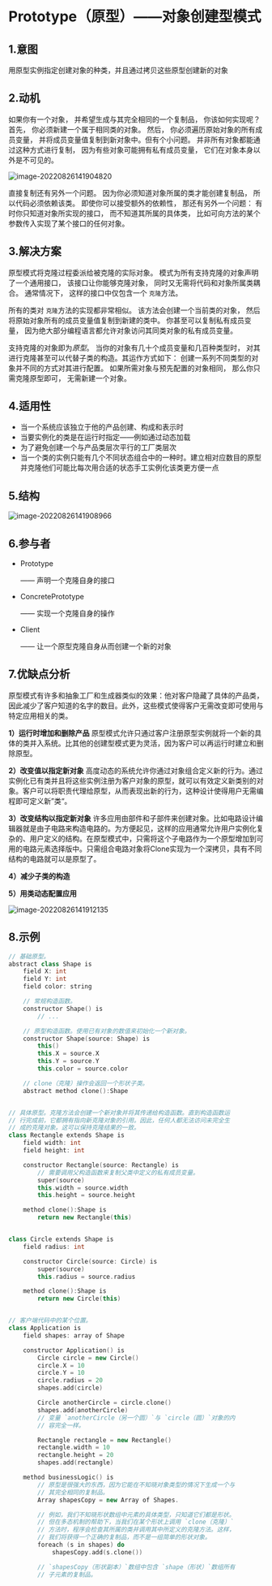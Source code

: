 # Prototype（原型）——对象创建型模式

## 1.意图

用原型实例指定创建对象的种类，并且通过拷贝这些原型创建新的对象

## 2.动机

如果你有一个对象， 并希望生成与其完全相同的一个复制品， 你该如何实现呢？ 首先， 你必须新建一个属于相同类的对象。 然后， 你必须遍历原始对象的所有成员变量， 并将成员变量值复制到新对象中。但有个小问题。 并非所有对象都能通过这种方式进行复制， 因为有些对象可能拥有私有成员变量， 它们在对象本身以外是不可见的。

![image-20220826141904820](https://typora-imagehost-1308499275.cos.ap-shanghai.myqcloud.com/2022-8/202208261419884.png)

直接复制还有另外一个问题。 因为你必须知道对象所属的类才能创建复制品， 所以代码必须依赖该类。 即使你可以接受额外的依赖性， 那还有另外一个问题： 有时你只知道对象所实现的接口， 而不知道其所属的具体类， 比如可向方法的某个参数传入实现了某个接口的任何对象。

## 3.解决方案

原型模式将克隆过程委派给被克隆的实际对象。 模式为所有支持克隆的对象声明了一个通用接口， 该接口让你能够克隆对象， 同时又无需将代码和对象所属类耦合。 通常情况下， 这样的接口中仅包含一个 `克隆`方法。

所有的类对 `克隆`方法的实现都非常相似。 该方法会创建一个当前类的对象， 然后将原始对象所有的成员变量值复制到新建的类中。 你甚至可以复制私有成员变量， 因为绝大部分编程语言都允许对象访问其同类对象的私有成员变量。

支持克隆的对象即为*原型*。 当你的对象有几十个成员变量和几百种类型时， 对其进行克隆甚至可以代替子类的构造。其运作方式如下： 创建一系列不同类型的对象并不同的方式对其进行配置。 如果所需对象与预先配置的对象相同， 那么你只需克隆原型即可， 无需新建一个对象。

## 4.适用性

- 当一个系统应该独立于他的产品创建、构成和表示时
- 当要实例化的类是在运行时指定——例如通过动态加载
- 为了避免创建一个与产品类层次平行的工厂类层次
- 当一个类的实例只能有几个不同状态组合中的一种时。建立相对应数目的原型并克隆他们可能比每次用合适的状态手工实例化该类更方便一点

## 5.结构

![image-20220826141908966](https://typora-imagehost-1308499275.cos.ap-shanghai.myqcloud.com/2022-8/202208261419049.png)

##  6.参与者

- Prototype

  —— 声明一个克隆自身的接口

- ConcretePrototype

  —— 实现一个克隆自身的操作

- Client

  —— 让一个原型克隆自身从而创建一个新的对象

## 7.优缺点分析

原型模式有许多和抽象工厂和生成器类似的效果：他对客户隐藏了具体的产品类，因此减少了客户知道的名字的数目。此外，这些模式使得客户无需改变即可使用与特定应用相关的类。

**1）运行时增加和删除产品**  原型模式允许只通过客户注册原型实例就将一个新的具体的类并入系统。比其他的创建型模式更为灵活，因为客户可以再运行时建立和删除原型。

**2）改变值以指定新对象**  高度动态的系统允许你通过对象组合定义新的行为。通过实例化已有类并且将这些实例注册为客户对象的原型，就可以有效定义新类别的对象。客户可以将职责代理给原型，从而表现出新的行为，这种设计使得用户无需编程即可定义新”类“。

**3）改变结构以指定新对象**  许多应用由部件和子部件来创建对象。比如电路设计编辑器就是由子电路来构造电路的。为方便起见，这样的应用通常允许用户实例化复杂的、用户定义的结构。在原型模式中，只需将这个子电路作为一个原型增加到可用的电路元素选择版中。只需组合电路对象将Clone实现为一个深拷贝，具有不同结构的电路就可以是原型了。

**4）减少子类的构造**  

**5）用类动态配置应用**  

![image-20220826141912135](https://typora-imagehost-1308499275.cos.ap-shanghai.myqcloud.com/2022-8/202208261419197.png)

## 8.示例

```c++
// 基础原型。
abstract class Shape is
    field X: int
    field Y: int
    field color: string

    // 常规构造函数。
    constructor Shape() is
        // ...

    // 原型构造函数。使用已有对象的数值来初始化一个新对象。
    constructor Shape(source: Shape) is
        this()
        this.X = source.X
        this.Y = source.Y
        this.color = source.color

    // clone（克隆）操作会返回一个形状子类。
    abstract method clone():Shape


// 具体原型。克隆方法会创建一个新对象并将其传递给构造函数。直到构造函数运
// 行完成前，它都拥有指向新克隆对象的引用。因此，任何人都无法访问未完全生
// 成的克隆对象。这可以保持克隆结果的一致。
class Rectangle extends Shape is
    field width: int
    field height: int

    constructor Rectangle(source: Rectangle) is
        // 需要调用父构造函数来复制父类中定义的私有成员变量。
        super(source)
        this.width = source.width
        this.height = source.height

    method clone():Shape is
        return new Rectangle(this)


class Circle extends Shape is
    field radius: int

    constructor Circle(source: Circle) is
        super(source)
        this.radius = source.radius

    method clone():Shape is
        return new Circle(this)


// 客户端代码中的某个位置。
class Application is
    field shapes: array of Shape

    constructor Application() is
        Circle circle = new Circle()
        circle.X = 10
        circle.Y = 10
        circle.radius = 20
        shapes.add(circle)

        Circle anotherCircle = circle.clone()
        shapes.add(anotherCircle)
        // 变量 `anotherCircle（另一个圆）`与 `circle（圆）`对象的内
        // 容完全一样。

        Rectangle rectangle = new Rectangle()
        rectangle.width = 10
        rectangle.height = 20
        shapes.add(rectangle)

    method businessLogic() is
        // 原型是很强大的东西，因为它能在不知晓对象类型的情况下生成一个与
        // 其完全相同的复制品。
        Array shapesCopy = new Array of Shapes.

        // 例如，我们不知晓形状数组中元素的具体类型，只知道它们都是形状。
        // 但在多态机制的帮助下，当我们在某个形状上调用 `clone（克隆）`
        // 方法时，程序会检查其所属的类并调用其中所定义的克隆方法。这样，
        // 我们将获得一个正确的复制品，而不是一组简单的形状对象。
        foreach (s in shapes) do
            shapesCopy.add(s.clone())

        // `shapesCopy（形状副本）`数组中包含 `shape（形状）`数组所有
        // 子元素的复制品。
```

